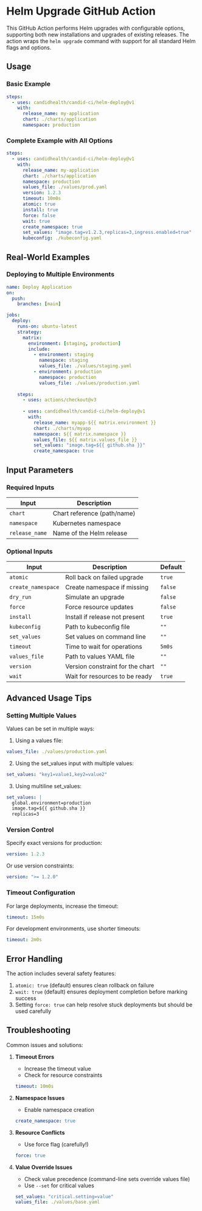 # Helm Upgrade GitHub Action

This GitHub Action performs Helm upgrades with configurable options, supporting both new installations and upgrades of existing releases. The action wraps the `helm upgrade` command with support for all standard Helm flags and options.

## Usage

### Basic Example

```yaml
steps:
  - uses: candidhealth/candid-ci/helm-deploy@v1
    with:
      release_name: my-application
      chart: ./charts/application
      namespace: production
```

### Complete Example with All Options

```yaml
steps:
  - uses: candidhealth/candid-ci/helm-deploy@v1
    with:
      release_name: my-application
      chart: ./charts/application
      namespace: production
      values_file: ./values/prod.yaml
      version: 1.2.3
      timeout: 10m0s
      atomic: true
      install: true
      force: false
      wait: true
      create_namespace: true
      set_values: "image.tag=v1.2.3,replicas=3,ingress.enabled=true"
      kubeconfig: ./kubeconfig.yaml
```

## Real-World Examples

### Deploying to Multiple Environments

```yaml
name: Deploy Application
on:
  push:
    branches: [main]

jobs:
  deploy:
    runs-on: ubuntu-latest
    strategy:
      matrix:
        environment: [staging, production]
        include:
          - environment: staging
            namespace: staging
            values_file: ./values/staging.yaml
          - environment: production
            namespace: production
            values_file: ./values/production.yaml
    
    steps:
      - uses: actions/checkout@v3
      
      - uses: candidhealth/candid-ci/helm-deploy@v1
        with:
          release_name: myapp-${{ matrix.environment }}
          chart: ./charts/myapp
          namespace: ${{ matrix.namespace }}
          values_file: ${{ matrix.values_file }}
          set_values: "image.tag=${{ github.sha }}"
          create_namespace: true
```

## Input Parameters

### Required Inputs

| Input | Description |
|-------|-------------|
| `chart` | Chart reference (path/name) |
| `namespace` | Kubernetes namespace |
| `release_name` | Name of the Helm release |

### Optional Inputs

| Input | Description | Default |
|-------|-------------|---------|
| `atomic` | Roll back on failed upgrade | `true` |
| `create_namespace` | Create namespace if missing | `false` |
| `dry_run` | Simulate an upgrade | `false` |
| `force` | Force resource updates | `false` |
| `install` | Install if release not present | `true` |
| `kubeconfig` | Path to kubeconfig file | `""` |
| `set_values` | Set values on command line | `""` |
| `timeout` | Time to wait for operations | `5m0s` |
| `values_file` | Path to values YAML file | `""` |
| `version` | Version constraint for the chart | `""` |
| `wait` | Wait for resources to be ready | `true` |

## Advanced Usage Tips

### Setting Multiple Values

Values can be set in multiple ways:
1. Using a values file:
```yaml
values_file: ./values/production.yaml
```

2. Using the set_values input with multiple values:
```yaml
set_values: "key1=value1,key2=value2"
```

3. Using multiline set_values:
```yaml
set_values: |
  global.environment=production
  image.tag=${{ github.sha }}
  replicas=3
```

### Version Control

Specify exact versions for production:
```yaml
version: 1.2.3
```

Or use version constraints:
```yaml
version: ">= 1.2.0"
```

### Timeout Configuration

For large deployments, increase the timeout:
```yaml
timeout: 15m0s
```

For development environments, use shorter timeouts:
```yaml
timeout: 2m0s
```

## Error Handling

The action includes several safety features:

1. `atomic: true` (default) ensures clean rollback on failure
2. `wait: true` (default) ensures deployment completion before marking success
3. Setting `force: true` can help resolve stuck deployments but should be used carefully

## Troubleshooting

Common issues and solutions:

1. **Timeout Errors**
   - Increase the timeout value
   - Check for resource constraints
   ```yaml
   timeout: 10m0s
   ```

2. **Namespace Issues**
   - Enable namespace creation
   ```yaml
   create_namespace: true
   ```

3. **Resource Conflicts**
   - Use force flag (carefully!)
   ```yaml
   force: true
   ```

4. **Value Override Issues**
   - Check value precedence (command-line sets override values file)
   - Use `--set` for critical values
   ```yaml
   set_values: "critical.setting=value"
   values_file: ./values/base.yaml
   ```